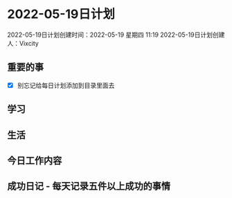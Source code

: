 # 2022-05-19日计划

2022-05-19日计划创建时间：2022-05-19 星期四  11:19
2022-05-19日计划创建人：Vixcity

## 重要的事
- [x] 别忘记给每日计划添加到目录里面去

## 学习

## 生活

## 今日工作内容

## 成功日记 - 每天记录五件以上成功的事情